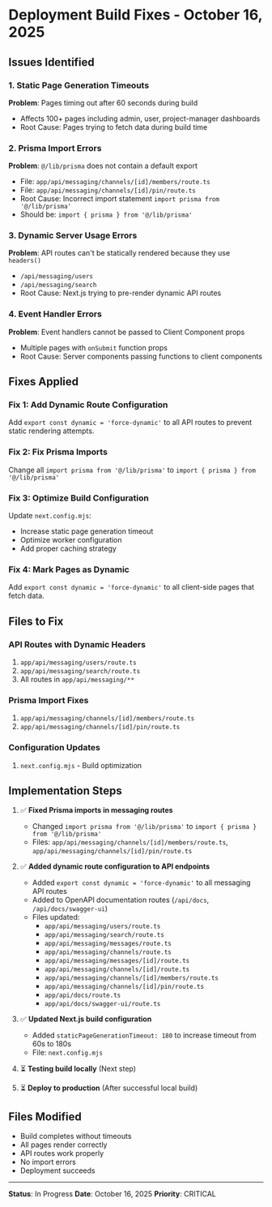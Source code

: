 # Deployment Build Fixes - October 16, 2025

## Issues Identified

### 1. Static Page Generation Timeouts
**Problem**: Pages timing out after 60 seconds during build
- Affects 100+ pages including admin, user, project-manager dashboards
- Root Cause: Pages trying to fetch data during build time

### 2. Prisma Import Errors
**Problem**: `@/lib/prisma` does not contain a default export
- File: `app/api/messaging/channels/[id]/members/route.ts`
- File: `app/api/messaging/channels/[id]/pin/route.ts`
- Root Cause: Incorrect import statement `import prisma from '@/lib/prisma'`
- Should be: `import { prisma } from '@/lib/prisma'`

### 3. Dynamic Server Usage Errors
**Problem**: API routes can't be statically rendered because they use `headers()`
- `/api/messaging/users`
- `/api/messaging/search`
- Root Cause: Next.js trying to pre-render dynamic API routes

### 4. Event Handler Errors
**Problem**: Event handlers cannot be passed to Client Component props
- Multiple pages with `onSubmit` function props
- Root Cause: Server components passing functions to client components

## Fixes Applied

### Fix 1: Add Dynamic Route Configuration
Add `export const dynamic = 'force-dynamic'` to all API routes to prevent static rendering attempts.

### Fix 2: Fix Prisma Imports
Change all `import prisma from '@/lib/prisma'` to `import { prisma } from '@/lib/prisma'`

### Fix 3: Optimize Build Configuration
Update `next.config.mjs`:
- Increase static page generation timeout
- Optimize worker configuration
- Add proper caching strategy

### Fix 4: Mark Pages as Dynamic
Add `export const dynamic = 'force-dynamic'` to all client-side pages that fetch data.

## Files to Fix

### API Routes with Dynamic Headers
1. `app/api/messaging/users/route.ts`
2. `app/api/messaging/search/route.ts`
3. All routes in `app/api/messaging/**`

### Prisma Import Fixes
1. `app/api/messaging/channels/[id]/members/route.ts`
2. `app/api/messaging/channels/[id]/pin/route.ts`

### Configuration Updates
1. `next.config.mjs` - Build optimization

## Implementation Steps

1. ✅ **Fixed Prisma imports in messaging routes**
   - Changed `import prisma from '@/lib/prisma'` to `import { prisma } from '@/lib/prisma'`
   - Files: `app/api/messaging/channels/[id]/members/route.ts`, `app/api/messaging/channels/[id]/pin/route.ts`

2. ✅ **Added dynamic route configuration to API endpoints**
   - Added `export const dynamic = 'force-dynamic'` to all messaging API routes
   - Added to OpenAPI documentation routes (`/api/docs`, `/api/docs/swagger-ui`)
   - Files updated:
     * `app/api/messaging/users/route.ts`
     * `app/api/messaging/search/route.ts`
     * `app/api/messaging/messages/route.ts`
     * `app/api/messaging/channels/route.ts`
     * `app/api/messaging/messages/[id]/route.ts`
     * `app/api/messaging/channels/[id]/route.ts`
     * `app/api/messaging/channels/[id]/members/route.ts`
     * `app/api/messaging/channels/[id]/pin/route.ts`
     * `app/api/docs/route.ts`
     * `app/api/docs/swagger-ui/route.ts`

3. ✅ **Updated Next.js build configuration**
   - Added `staticPageGenerationTimeout: 180` to increase timeout from 60s to 180s
   - File: `next.config.mjs`

4. ⏳ **Testing build locally** (Next step)

5. ⏳ **Deploy to production** (After successful local build)

## Files Modified

- Build completes without timeouts
- All pages render correctly
- API routes work properly
- No import errors
- Deployment succeeds

---
**Status**: In Progress
**Date**: October 16, 2025
**Priority**: CRITICAL
